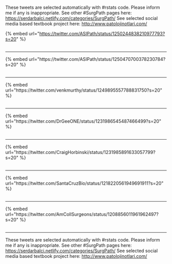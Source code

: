

These tweets are selected automatically with #rstats code. Please inform me if any is inappropriate.
See other #SurgPath pages here: https://serdarbalci.netlify.com/categories/SurgPath/ 
See selected social media based textbook project here: http://www.patolojinotlari.com/

{% embed url="https://twitter.com/ASIPath/status/1250244838210977793?s=20" %}<br>
<br>
<hr>
{% embed url="https://twitter.com/ASIPath/status/1250470700378230784?s=20" %}<br>
<br>
<hr>
{% embed url="https://twitter.com/venkmurthy/status/1249895557788831750?s=20" %}<br>
<br>
<hr>
{% embed url="https://twitter.com/DrGeeONE/status/1231986545487466499?s=20" %}<br>
<br>
<hr>
{% embed url="https://twitter.com/CraigHorbinski/status/1231985891633057799?s=20" %}<br>
<br>
<hr>
{% embed url="https://twitter.com/SantaCruzBio/status/1218220561949691911?s=20" %}<br>
<br>
<hr>
{% embed url="https://twitter.com/AmCollSurgeons/status/1208856011961962497?s=20" %}<br>
<br>
<hr>


These tweets are selected automatically with #rstats code. Please inform me if any is inappropriate.
See other #SurgPath pages here: https://serdarbalci.netlify.com/categories/SurgPath/ 
See selected social media based textbook project here: http://www.patolojinotlari.com/
